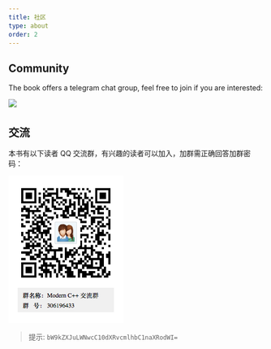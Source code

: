 ```yaml
---
title: 社区
type: about
order: 2
---
```


## Community

The book offers a telegram chat group, feel free to join if you are interested:

[![](https://img.shields.io/badge/chat-telegram-blue.svg?style=popout-square&logo=telegram)](https://t.me/joinchat/FEeulBM5OVYzuDI4phQ9Mg)

## 交流

本书有以下读者 QQ 交流群，有兴趣的读者可以加入，加群需正确回答加群密码：

![](../assets/qq-group.png)

> 提示: `bW9kZXJuLWNwcC10dXRvcmlhbC1naXRodWI=`

